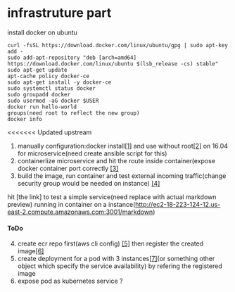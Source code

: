 infrastruture part
=====================
install docker on ubuntu
```
curl -fsSL https://download.docker.com/linux/ubuntu/gpg | sudo apt-key add -
sudo add-apt-repository "deb [arch=amd64] https://download.docker.com/linux/ubuntu $(lsb_release -cs) stable"
sudo apt-get update
apt-cache policy docker-ce
sudo apt-get install -y docker-ce
sudo systemctl status docker
sudo groupadd docker
sudo usermod -aG docker $USER
docker run hello-world
groups(need root to reflect the new group)
docker info
```

<<<<<<< Updated upstream
1. manually configuration:docker install[[1]](https://docs.docker.com/install/linux/docker-ce/ubuntu/) and use without root[[2]](https://docs.docker.com/install/linux/linux-postinstall/) on 16.04 for microservice(need create ansible script for this)
2. containerlize microservice and hit the route inside container(expose docker container port correctly [[3]](https://stackoverflow.com/questions/33379393/docker-env-vs-run-export)
3. build the image, run container and test external incoming traffic(change security group would be needed on instance)
[[4]](https://docs.aws.amazon.com/AWSEC2/latest/UserGuide/using-network-security.html) 

hit [the link] to test a simple service(need replace with actual markdown preview) running in container on a instance(http://ec2-18-223-124-12.us-east-2.compute.amazonaws.com:3001/markdown)

#### ToDo

4. create ecr repo first(aws cli config) 
[[5]](https://docs.aws.amazon.com/cli/latest/userguide/cli-chap-configure.html#cli-quick-configuration) then register the created image[[6]](https://docs.aws.amazon.com/AmazonECR/latest/userguide/docker-basics.html)
5. create deployment for a pod with 3 instances[[7]](https://kubernetes.io/docs/concepts/workloads/controllers/deployment/)(or something other object which specify the service availability) by refering the registered image
6. expose pod as kubernetes service ?






